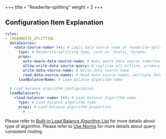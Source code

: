 +++
title = "Readwrite-splitting"
weight = 2
+++

## Configuration Item Explanation

```yaml
rules:
- !READWRITE_SPLITTING
  dataSources:
    <data-source-name> (+): # Logic data source name of readwrite-splitting
      type: # Readwrite-splitting type, such as: Static, Dynamic
      props:
        auto-aware-data-source-name: # Auto aware data source name(Use with database discovery)
        allow-write-data-source-query: # replicas all offline, primary data source whether provide query(Use with database discovery)
        write-data-source-name: # Write data source name
        read-data-source-names: # Read data source names, multiple data source names separated with comma
      loadBalancerName: # Load balance algorithm name
  
  # Load balance algorithm configuration
  loadBalancers:
    <load-balancer-name> (+): # Load balance algorithm name
      type: # Load balance algorithm type
      props: # Load balance algorithm properties
        # ...
```

Please refer to [Built-in Load Balance Algorithm List](/en/user-manual/shardingsphere-jdbc/builtin-algorithm/load-balance) for more details about type of algorithm.
Please refer to [Use Norms](/en/features/readwrite-splitting/use-norms) for more details about query consistent routing.
